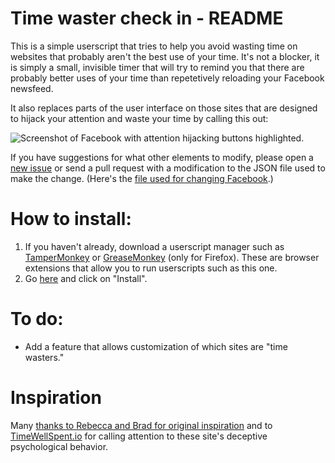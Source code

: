 # Time waster check in - README

This is a simple userscript that tries to help you avoid wasting time on websites that probably aren't the best use of your time. It's not a blocker, it is simply a small, invisible timer that will try to remind you that there are probably better uses of your time than repetetively reloading your Facebook newsfeed.

It also replaces parts of the user interface on those sites that are designed to hijack your attention and waste your time by calling this out:

![Screenshot of Facebook with attention hijacking buttons highlighted.](http://i.imgur.com/XKMenyL.png)

If you have suggestions for what other elements to modify, please open a [new issue](https://github.com/meitar/timewastercheckin/issues/new) or send a pull request with a modification to the JSON file used to make the change. (Here's the [file used for changing Facebook](https://github.com/meitar/timewastercheckin/blob/master/selectors-www.facebook.com.json).)

# How to install:

1. If you haven't already, download a userscript manager such as [TamperMonkey](https://tampermonkey.net/) or [GreaseMonkey](http://www.greasespot.net/) (only for Firefox).  These are browser extensions that allow you to run userscripts such as this one.
2. Go [here](https://github.com/meygerjos/timewastercheckin/raw/master/timewastercheckin.user.js) and click on "Install".

# To do:

* Add a feature that allows customization of which sites are "time wasters."

# Inspiration

Many [thanks to Rebecca and Brad for original inspiration](https://twitter.com/bradweikel/status/621415340388388865) and to [TimeWellSpent.io](http://timewellspent.io/) for calling attention to these site's deceptive psychological behavior.
